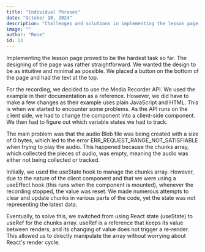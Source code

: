 ```yaml
---
title: "Individual Phrases"
date: "October 10, 2024"
description: "Challenges and solutions in implementing the lesson page with the Media Recorder API."
image: ""
author: "Rene"
id: 13
---
```


Implementing the lesson page proved to be the hardest task so far. The designing of the page was rather straightforward. We wanted the design to be as intuitive and minimal as possible. We placed a button on the bottom of the page and had the text at the top. 

For the recording, we decided to use the Media Recorder API. We used the example in their documentation as a reference. However, we did have to make a few changes as their example uses plain JavaScript and HTML. This is when we started to encounter some problems. As the API runs on the client side, we had to change the component into a client-side component. We then had to figure out which variable states we had to track.

The main problem was that the audio Blob file was being created with a size of 0 bytes, which led to the error ERR_REQUEST_RANGE_NOT_SATISFIABLE when trying to play the audio. This happened because the chunks array, which collected the pieces of audio, was empty, meaning the audio was either not being collected or tracked.

Initially, we used the useState hook to manage the chunks array. However, due to the nature of the client component and that we were using a useEffect hook (this runs when the component is mounted), whenever the recording stopped, the value was reset. We made numerous attempts to clear and update chunks in various parts of the code, yet the state was not representing the latest data.

Eventually, to solve this, we switched from using React state (useState) to useRef for the chunks array. useRef is a reference that keeps its value between renders, and its changing of value does not trigger a re-render. This allowed us to directly manipulate the array without worrying about React's render cycle.

